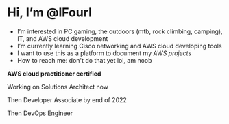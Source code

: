 # Hi, I’m @lFourl
- I’m interested in PC gaming, the outdoors (mtb, rock climbing, camping), IT, and AWS cloud development
- I’m currently learning Cisco networking and AWS cloud developing tools
- I want to use this as a platform to document my _AWS projects_
- How to reach me: don't do that yet lol, am noob

**AWS cloud practitioner certified**

Working on Solutions Architect now

Then Developer Associate by end of 2022

Then DevOps Engineer
